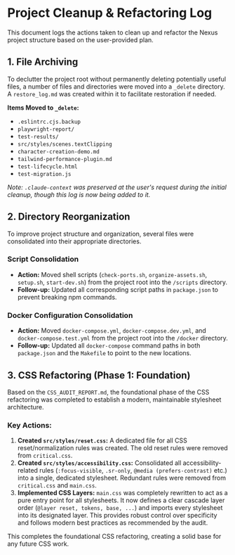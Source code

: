 # Project Cleanup & Refactoring Log

This document logs the actions taken to clean up and refactor the Nexus project structure based on the user-provided plan.

## 1. File Archiving

To declutter the project root without permanently deleting potentially useful files, a number of files and directories were moved into a `_delete` directory. A `restore_log.md` was created within it to facilitate restoration if needed.

**Items Moved to `_delete`:**
- `.eslintrc.cjs.backup`
- `playwright-report/`
- `test-results/`
- `src/styles/scenes.textClipping`
- `character-creation-demo.md`
- `tailwind-performance-plugin.md`
- `test-lifecycle.html`
- `test-migration.js`

*Note: `.claude-context` was preserved at the user's request during the initial cleanup, though this log is now being added to it.*

## 2. Directory Reorganization

To improve project structure and organization, several files were consolidated into their appropriate directories.

### Script Consolidation
- **Action:** Moved shell scripts (`check-ports.sh`, `organize-assets.sh`, `setup.sh`, `start-dev.sh`) from the project root into the `/scripts` directory.
- **Follow-up:** Updated all corresponding script paths in `package.json` to prevent breaking npm commands.

### Docker Configuration Consolidation
- **Action:** Moved `docker-compose.yml`, `docker-compose.dev.yml`, and `docker-compose.test.yml` from the project root into the `/docker` directory.
- **Follow-up:** Updated all `docker-compose` command paths in both `package.json` and the `Makefile` to point to the new locations.

## 3. CSS Refactoring (Phase 1: Foundation)

Based on the `CSS_AUDIT_REPORT.md`, the foundational phase of the CSS refactoring was completed to establish a modern, maintainable stylesheet architecture.

### Key Actions:
1.  **Created `src/styles/reset.css`:** A dedicated file for all CSS reset/normalization rules was created. The old reset rules were removed from `critical.css`.
2.  **Created `src/styles/accessibility.css`:** Consolidated all accessibility-related rules (`:focus-visible`, `.sr-only`, `@media (prefers-contrast)` etc.) into a single, dedicated stylesheet. Redundant rules were removed from `critical.css` and `main.css`.
3.  **Implemented CSS Layers:** `main.css` was completely rewritten to act as a pure entry point for all stylesheets. It now defines a clear cascade layer order (`@layer reset, tokens, base, ...`) and imports every stylesheet into its designated layer. This provides robust control over specificity and follows modern best practices as recommended by the audit.

This completes the foundational CSS refactoring, creating a solid base for any future CSS work.
